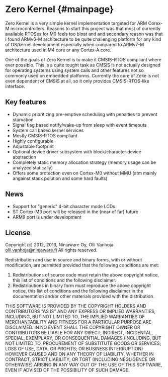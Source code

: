Zero Kernel    {#mainpage}
===========

Zero Kernel is a very simple kernel implementation targeted for ARM Corex-M
microcontrollers. Reasons to start this project was that most of currently
available RTOSes for M0 feels too bloat and and secondary reason was that I
found ARMv6-M architecture to be quite challenging platform for any kind of
OS/kernel development especially when compared to ARMv7-M architecture used in
M4 core or any Cortex-A core.

One of the goals of Zero Kernel is to make it CMSIS-RTOS compliant where ever
possible. This is a quite tought task as CMSIS is not actually designed for
operating systems using system calls and other features not so commonly used on
embedded platforms. Currently the core of Zeke is not even dependent of CMSIS at
all, so it only provides CMSIS-RTOS-like interface.


Key features
------------
- Dynamic prioritizing pre-emptive scheduling with penalties to prevent
  starvation
- Signal flag based notify/wake-up from sleep with event timeouts
- System call based kernel services
- Mostly CMSIS-RTOS compliant
- Highly configurable
- Adjustable footprint
- Optional device driver subsystem with block/character device abstraction
- Completely static memory allocation strategy (memory usage can be analyzed
  statically)
- Offers some protection even on Cortex-M0 without MMU (atm mainly angainst
  stack polution and some hard faults)

News
----
- Support for "generic" 4-bit character mode LCDs
- ST Cortex-M3 port will be released in the (near of far) future
- ARM9 port is under development

License
-------
Copyright (c) 2012, 2013, Ninjaware Oy, Olli Vanhoja <olli.vanhoja@ninjaware.fi>
All rights reserved.

Redistribution and use in source and binary forms, with or without
modification, are permitted provided that the following conditions are met: 

1. Redistributions of source code must retain the above copyright notice, this
   list of conditions and the following disclaimer. 
2. Redistributions in binary form must reproduce the above copyright notice,
   this list of conditions and the following disclaimer in the documentation
   and/or other materials provided with the distribution. 

THIS SOFTWARE IS PROVIDED BY THE COPYRIGHT HOLDERS AND CONTRIBUTORS "AS IS" AND
ANY EXPRESS OR IMPLIED WARRANTIES, INCLUDING, BUT NOT LIMITED TO, THE IMPLIED
WARRANTIES OF MERCHANTABILITY AND FITNESS FOR A PARTICULAR PURPOSE ARE
DISCLAIMED. IN NO EVENT SHALL THE COPYRIGHT OWNER OR CONTRIBUTORS BE LIABLE FOR
ANY DIRECT, INDIRECT, INCIDENTAL, SPECIAL, EXEMPLARY, OR CONSEQUENTIAL DAMAGES
(INCLUDING, BUT NOT LIMITED TO, PROCUREMENT OF SUBSTITUTE GOODS OR SERVICES;
LOSS OF USE, DATA, OR PROFITS; OR BUSINESS INTERRUPTION) HOWEVER CAUSED AND
ON ANY THEORY OF LIABILITY, WHETHER IN CONTRACT, STRICT LIABILITY, OR TORT
(INCLUDING NEGLIGENCE OR OTHERWISE) ARISING IN ANY WAY OUT OF THE USE OF THIS
SOFTWARE, EVEN IF ADVISED OF THE POSSIBILITY OF SUCH DAMAGE.
